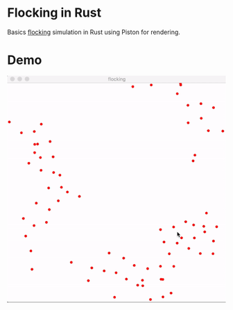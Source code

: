 # Flocking in Rust

Basics [flocking](https://en.wikipedia.org/wiki/Flocking_(behavior)) simulation in Rust using Piston for rendering.

# Demo

![Demo animation](./assets/demo.gif)